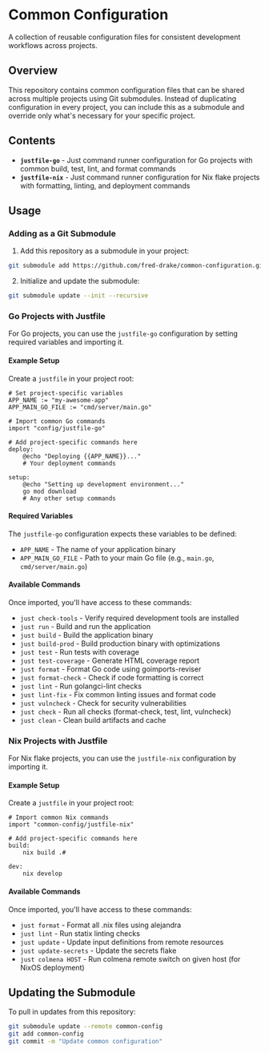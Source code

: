 # Common Configuration

A collection of reusable configuration files for consistent development workflows across projects.

## Overview

This repository contains common configuration files that can be shared across multiple projects using Git submodules. Instead of duplicating configuration in every project, you can include this as a submodule and override only what's necessary for your specific project.

## Contents

- **`justfile-go`** - Just command runner configuration for Go projects with common build, test, lint, and format commands
- **`justfile-nix`** - Just command runner configuration for Nix flake projects with formatting, linting, and deployment commands

## Usage

### Adding as a Git Submodule

1. Add this repository as a submodule in your project:
```bash
git submodule add https://github.com/fred-drake/common-configuration.git common-config
```

2. Initialize and update the submodule:
```bash
git submodule update --init --recursive
```

### Go Projects with Justfile

For Go projects, you can use the `justfile-go` configuration by setting required variables and importing it.

#### Example Setup

Create a `justfile` in your project root:

```justfile
# Set project-specific variables
APP_NAME := "my-awesome-app"
APP_MAIN_GO_FILE := "cmd/server/main.go"

# Import common Go commands
import "config/justfile-go"

# Add project-specific commands here
deploy:
    @echo "Deploying {{APP_NAME}}..."
    # Your deployment commands

setup:
    @echo "Setting up development environment..."
    go mod download
    # Any other setup commands
```

#### Required Variables

The `justfile-go` configuration expects these variables to be defined:

- `APP_NAME` - The name of your application binary
- `APP_MAIN_GO_FILE` - Path to your main Go file (e.g., `main.go`, `cmd/server/main.go`)

#### Available Commands

Once imported, you'll have access to these commands:

- `just check-tools` - Verify required development tools are installed
- `just run` - Build and run the application
- `just build` - Build the application binary
- `just build-prod` - Build production binary with optimizations
- `just test` - Run tests with coverage
- `just test-coverage` - Generate HTML coverage report
- `just format` - Format Go code using goimports-reviser
- `just format-check` - Check if code formatting is correct
- `just lint` - Run golangci-lint checks
- `just lint-fix` - Fix common linting issues and format code
- `just vulncheck` - Check for security vulnerabilities
- `just check` - Run all checks (format-check, test, lint, vulncheck)
- `just clean` - Clean build artifacts and cache

### Nix Projects with Justfile

For Nix flake projects, you can use the `justfile-nix` configuration by importing it.

#### Example Setup

Create a `justfile` in your project root:

```justfile
# Import common Nix commands
import "common-config/justfile-nix"

# Add project-specific commands here
build:
    nix build .#

dev:
    nix develop
```

#### Available Commands

Once imported, you'll have access to these commands:

- `just format` - Format all .nix files using alejandra
- `just lint` - Run statix linting checks
- `just update` - Update input definitions from remote resources
- `just update-secrets` - Update the secrets flake
- `just colmena HOST` - Run colmena remote switch on given host (for NixOS deployment)

## Updating the Submodule

To pull in updates from this repository:

```bash
git submodule update --remote common-config
git add common-config
git commit -m "Update common configuration"
```

